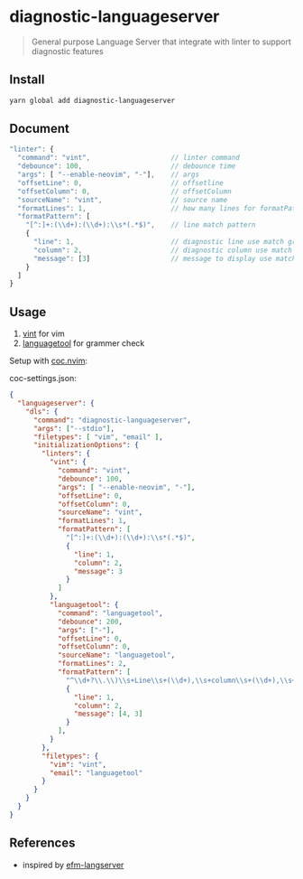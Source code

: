 # diagnostic-languageserver

> General purpose Language Server that integrate with linter to support diagnostic features

## Install

``` bash
yarn global add diagnostic-languageserver
```

## Document

``` javascript
"linter": {
  "command": "vint",                    // linter command
  "debounce": 100,                      // debounce time
  "args": [ "--enable-neovim", "-"],    // args
  "offsetLine": 0,                      // offsetline
  "offsetColumn": 0,                    // offsetColumn
  "sourceName": "vint",                 // source name
  "formatLines": 1,                     // how many lines for formatPattern[0] to match
  "formatPattern": [
    "[^:]+:(\\d+):(\\d+):\\s*(.*$)",    // line match pattern
    {
      "line": 1,                        // diagnostic line use match group 1
      "column": 2,                      // diagnostic column use match group 2
      "message": [3]                    // message to display use match group 3
    }
  ]
}
```

## Usage

1. [vint](https://github.com/Kuniwak/vint) for vim
2. [languagetool](https://github.com/languagetool-org/languagetool) for grammer check

Setup with [coc.nvim](https://github.com/neoclide/coc.nvim):

coc-settings.json:

``` json
{
  "languageserver": {
    "dls": {
      "command": "diagnostic-languageserver",
      "args": ["--stdio"],
      "filetypes": [ "vim", "email" ],
      "initializationOptions": {
        "linters": {
          "vint": {
            "command": "vint",
            "debounce": 100,
            "args": [ "--enable-neovim", "-"],
            "offsetLine": 0,
            "offsetColumn": 0,
            "sourceName": "vint",
            "formatLines": 1,
            "formatPattern": [
              "[^:]+:(\\d+):(\\d+):\\s*(.*$)",
              {
                "line": 1,
                "column": 2,
                "message": 3
              }
            ]
          },
          "languagetool": {
            "command": "languagetool",
            "debounce": 200,
            "args": ["-"],
            "offsetLine": 0,
            "offsetColumn": 0,
            "sourceName": "languagetool",
            "formatLines": 2,
            "formatPattern": [
              "^\\d+?\\.\\)\\s+Line\\s+(\\d+),\\s+column\\s+(\\d+),\\s+([^\\n]+)\nMessage:\\s+(.*)$",
              {
                "line": 1,
                "column": 2,
                "message": [4, 3]
              }
            ],
          }
        },
        "filetypes": {
          "vim": "vint",
          "email": "languagetool"
        }
      }
    }
  }
}
```

## References

- inspired by [efm-langserver](https://github.com/mattn/efm-langserver)
